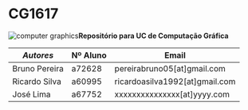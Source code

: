 # CG1617

![computer graphics][logo]**Repositório para UC de Computação Gráfica**


|*Autores*        |Nº Aluno |  Email                         |
|-----------------|---------|--------------------------------|
| Bruno Pereira   | a72628  | pereirabruno05[at]gmail.com    |
| Ricardo Silva   | a60995  | ricardoasilva1992[at]gmail.com |
| José Lima       | a67752  | xxxxxxxxxxxxxxx[at]yyyy.com    |

[logo]:http://www.forosperu.net/data/avatars/m/227/227793.jpg?1451243621
